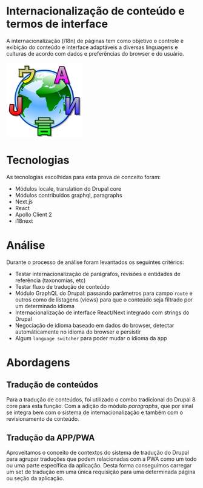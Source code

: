 # Internacionalização de conteúdo e termos de interface

A internacionalização (i18n) de páginas tem como objetivo o controle e exibição do conteúdo e interface adaptáveis a diversas linguagens e culturas de acordo com dados e preferências do browser e do usuário.

![Markdown Course](assets/i18n.png)

# Tecnologias

As tecnologias escolhidas para esta prova de conceito foram:

- Módulos locale, translation do Drupal core
- Módulos contribuidos graphql, paragraphs
- Next.js
- React
- Apollo Client 2
- i18next

# Análise

Durante o processo de análise foram levantados os seguintes critérios:

- Testar internacionalização de parágrafos, revisões e entidades de referência (taxonomias, etc)
- Testar fluxo de tradução de conteúdo
- Módulo GraphQL do Drupal: passando parâmetros para campo `route` e outros como de listagens (views) para que o conteúdo seja filtrado por um determinado idioma
- Internacionalização de interface React/Next integrado com strings do Drupal
- Negociação de idioma baseado em dados do browser, detectar automáticamente no idioma do browser e persistir
- Algum `language switcher` para poder mudar o idioma da app

# Abordagens

## Tradução de conteúdos

Para a tradução de conteúdos, foi utilizado o combo tradicional do Drupal 8 core para esta função. Com a adição do módulo _paragraphs_, que por sinal se integra bem com o sistema de internacionalização e também com o revisionamento de conteúdo.

## Tradução da APP/PWA

Aproveitamos o conceito de contextos do sistema de tradução do Drupal para agrupar traduções que podem relacionadas com a PWA como um todo ou uma parte específica da aplicação. Desta forma conseguimos carregar um set de tradução em uma única requisição para uma determinada página ou seção da aplicação.
